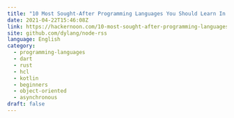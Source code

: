 ```yaml
---
title: "10 Most Sought-After Programming Languages You Should Learn In 2021"
date: 2021-04-22T15:46:08Z
link: https://hackernoon.com/10-most-sought-after-programming-languages-you-should-learn-in-2021-g813333s?source=rss&utm_medium=RSS&utm_source=news.12bit.vn
site: github.com/dylang/node-rss
language: English
category:
  - programming-languages
  - dart
  - rust
  - hcl
  - kotlin
  - beginners
  - object-oriented
  - asynchronous
draft: false
---
```

